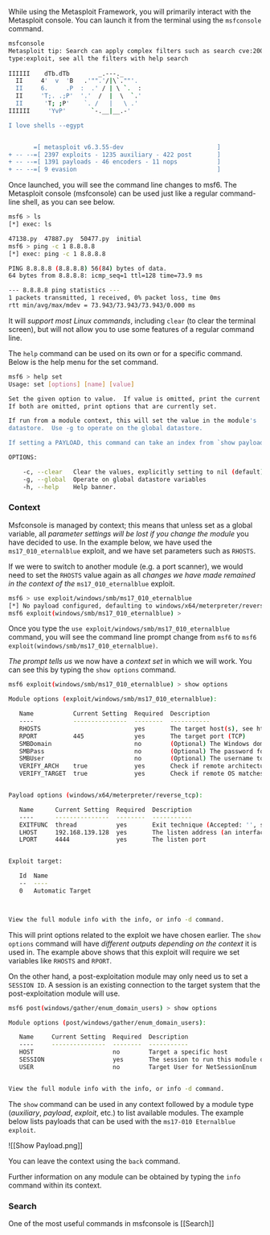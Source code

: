 
While using the Metasploit Framework, you will primarily interact with the Metasploit console. You can launch it from the terminal using the `msfconsole` command. 

```bash
msfconsole 
Metasploit tip: Search can apply complex filters such as search cve:2009 
type:exploit, see all the filters with help search
                                                  
IIIIII    dTb.dTb        _.---._
  II     4'  v  'B   .'"".'/|\`.""'.
  II     6.     .P  :  .' / | \ `.  :
  II     'T;. .;P'  '.'  /  |  \  `.'
  II      'T; ;P'    `. /   |   \ .'
IIIIII     'YvP'       `-.__|__.-'

I love shells --egypt


       =[ metasploit v6.3.55-dev                          ]
+ -- --=[ 2397 exploits - 1235 auxiliary - 422 post       ]
+ -- --=[ 1391 payloads - 46 encoders - 11 nops           ]
+ -- --=[ 9 evasion                                       ]
```

Once launched, you will see the command line changes to msf6. The Metasploit console (msfconsole) can be used just like a regular command-line shell, as you can see below.

```bash
msf6 > ls
[*] exec: ls

47138.py  47887.py  50477.py  initial
msf6 > ping -c 1 8.8.8.8
[*] exec: ping -c 1 8.8.8.8

PING 8.8.8.8 (8.8.8.8) 56(84) bytes of data.
64 bytes from 8.8.8.8: icmp_seq=1 ttl=128 time=73.9 ms

--- 8.8.8.8 ping statistics ---
1 packets transmitted, 1 received, 0% packet loss, time 0ms
rtt min/avg/max/mdev = 73.943/73.943/73.943/0.000 ms
```

It will *support most Linux commands*, including `clear` (to clear the terminal screen), but will not allow you to use some features of a regular command line.

The `help` command can be used on its own or for a specific command. Below is the help menu for the set command.

```bash
msf6 > help set
Usage: set [options] [name] [value]

Set the given option to value.  If value is omitted, print the current value.
If both are omitted, print options that are currently set.

If run from a module context, this will set the value in the module's
datastore.  Use -g to operate on the global datastore.

If setting a PAYLOAD, this command can take an index from `show payloads'.

OPTIONS:

    -c, --clear   Clear the values, explicitly setting to nil (default)
    -g, --global  Operate on global datastore variables
    -h, --help    Help banner.
```

### Context

Msfconsole is managed by context; this means that unless set as a global variable, all *parameter settings will be lost if you change the module* you have decided to use. In the example below, we have used the `ms17_010_eternalblue` exploit, and we have set parameters such as `RHOSTS`. 

If we were to switch to another module (e.g. a port scanner), we would need to set the `RHOSTS` value again as all *changes we have made remained in the context of the* `ms17_010_eternalblue` exploit. 

```bash
msf6 > use exploit/windows/smb/ms17_010_eternalblue 
[*] No payload configured, defaulting to windows/x64/meterpreter/reverse_tcp
msf6 exploit(windows/smb/ms17_010_eternalblue) >
```

Once you type the `use exploit/windows/smb/ms17_010_eternalblue` command, you will see the command line prompt change from `msf6` to 
`msf6 exploit(windows/smb/ms17_010_eternalblue)`. 

*The prompt tells us* we now have a *context set* in which we will work. You can see this by typing the `show options` command.

```bash
msf6 exploit(windows/smb/ms17_010_eternalblue) > show options 

Module options (exploit/windows/smb/ms17_010_eternalblue):

   Name           Current Setting  Required  Description
   ----           ---------------  --------  -----------
   RHOSTS                          yes       The target host(s), see https://docs.metasploit.com/docs/using-metasploit/basics/using-metasploit.html
   RPORT          445              yes       The target port (TCP)
   SMBDomain                       no        (Optional) The Windows domain to use for authentication. Only affects Windows Server 2008 R2, Windows 7, Windows Embedded Standard 7 target machines.
   SMBPass                         no        (Optional) The password for the specified username
   SMBUser                         no        (Optional) The username to authenticate as
   VERIFY_ARCH    true             yes       Check if remote architecture matches exploit Target. Only affects Windows Server 2008 R2, Windows 7, Windows Embedded Standard 7 target machines.
   VERIFY_TARGET  true             yes       Check if remote OS matches exploit Target. Only affects Windows Server 2008 R2, Windows 7, Windows Embedded Standard 7 target machines.


Payload options (windows/x64/meterpreter/reverse_tcp):

   Name      Current Setting  Required  Description
   ----      ---------------  --------  -----------
   EXITFUNC  thread           yes       Exit technique (Accepted: '', seh, thread, process, none)
   LHOST     192.168.139.128  yes       The listen address (an interface may be specified)
   LPORT     4444             yes       The listen port


Exploit target:

   Id  Name
   --  ----
   0   Automatic Target



View the full module info with the info, or info -d command.
```

This will print options related to the exploit we have chosen earlier. The `show options` command will have *different outputs depending on the context* it is used in. The example above shows that this exploit will require we set variables like `RHOSTS` and `RPORT`. 

On the other hand, a post-exploitation module may only need us to set a `SESSION ID`. A session is an existing connection to the target system that the post-exploitation module will use.

```bash
msf6 post(windows/gather/enum_domain_users) > show options 

Module options (post/windows/gather/enum_domain_users):

   Name     Current Setting  Required  Description
   ----     ---------------  --------  -----------
   HOST                      no        Target a specific host
   SESSION                   yes       The session to run this module on
   USER                      no        Target User for NetSessionEnum


View the full module info with the info, or info -d command.
```

The `show` command can be used in any context followed by a module type (*auxiliary*, *payload*, *exploit*, etc.) to list available modules. The example below lists payloads that can be used with the `ms17-010 Eternalblue exploit`.

![[Show Payload.png]]

You can leave the context using the `back` command. 

Further information on any module can be obtained by typing the `info` command within its context.

### Search

One of the most useful commands in msfconsole is [[Search]]